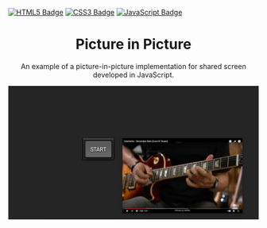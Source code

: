 [![HTML5 Badge](https://img.shields.io/badge/-html5-important?style=for-the-badge&color=E34F26&logo=html5&logoColor=white)]()
[![CSS3 Badge](https://img.shields.io/badge/-css3-important?style=for-the-badge&color=1572B6&logo=css3&logoColor=white)]()
[![JavaScript Badge](https://img.shields.io/badge/-javascript-important?style=for-the-badge&color=F7DF1E&logo=javascript&logoColor=black)]()

<h1 align="center">Picture in Picture</h1>

<p align="center">An example of a picture-in-picture implementation for shared screen developed in JavaScript.</p>

<img src="img/screenshot.png" alt="Screenshot">
